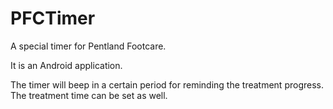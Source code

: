 # PFCTimer
A special timer for Pentland Footcare.

It is an Android application.

The timer will beep in a certain period for reminding the treatment progress. The treatment time can be set as well.

